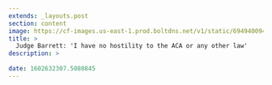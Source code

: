 ```yaml
--- 
extends: _layouts.post 
section: content 
image: https://cf-images.us-east-1.prod.boltdns.net/v1/static/694940094001/17fb7770-e866-4af4-8015-48452ddb83e3/1eb0bc27-145e-4118-bfb4-7d389f460190/1280x720/match/image.jpg 
title: > 
  Judge Barrett: 'I have no hostility to the ACA or any other law' 
description: > 
   
date: 1602632307.5080845 
--- 
```

